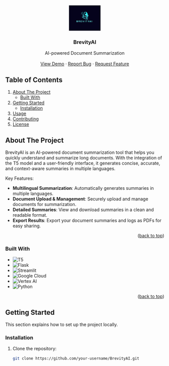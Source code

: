 <a name="readme-top"></a>

<!-- PROJECT LOGO -->
<br />
<div align="center">
  <a href="https://github.com/mansi104-ai/BrevityAI">
    <img src="/logo.png" alt="Logo" height="80">
  </a>

  <h3 align="center">BrevityAI</h3>

  <p align="center">
    AI-powered Document Summarization
    <br />
    <br />
    <a href="https://your-demo-link.com">View Demo</a>
    ·
    <a href="https://github.com/your-username/BrevityAI/issues">Report Bug</a>
    ·
    <a href="https://github.com/your-username/BrevityAI/issues">Request Feature</a>
  </p>
</div>

<!-- TABLE OF CONTENTS -->
  <h2>Table of Contents</h2>
  <ol>
    <li>
      <a href="#about-the-project">About The Project</a>
      <ul>
        <li><a href="#built-with">Built With</a></li>
      </ul>
    </li>
    <li>
      <a href="#getting-started">Getting Started</a>
      <ul>
        <li><a href="#installation">Installation</a></li>
      </ul>
    </li>
    <li><a href="#usage">Usage</a></li>
    <li><a href="#contributing">Contributing</a></li>
    <li><a href="#license">License</a></li>
  </ol>

<!-- ABOUT THE PROJECT -->
## About The Project

BrevityAI is an AI-powered document summarization tool that helps you quickly understand and summarize long documents. With the integration of the T5 model and a user-friendly interface, it generates concise, accurate, and context-aware summaries in multiple languages.

Key Features:

- **Multilingual Summarization**: Automatically generates summaries in multiple languages.
- **Document Upload & Management**: Securely upload and manage documents for summarization.
- **Detailed Summaries**: View and download summaries in a clean and readable format.
- **Export Results**: Export your document summaries and logs as PDFs for easy sharing.

<p align="right">(<a href="#readme-top">back to top</a>)</p>

### Built With

* ![T5](https://img.shields.io/badge/T5-2D3A3A?style=for-the-badge&logo=TensorFlow&logoColor=white)
*  ![Flask](https://img.shields.io/badge/Flask-000000?style=for-the-badge&logo=flask&logoColor=white)
* ![Streamlit](https://img.shields.io/badge/Streamlit-FF4B4B?style=for-the-badge&logo=streamlit&logoColor=white)
* ![Google Cloud](https://img.shields.io/badge/Google%20Cloud-4285F4?style=for-the-badge&logo=GoogleCloud&logoColor=white)
* ![Vertex AI](https://img.shields.io/badge/Vertex%20AI-1288E5?style=for-the-badge&logo=Google&logoColor=white)
* ![Python](https://img.shields.io/badge/Python-306998?style=for-the-badge&logo=python&logoColor=white)
  
<p align="right">(<a href="#readme-top">back to top</a>)</p>

<!-- GETTING STARTED -->
## Getting Started

This section explains how to set up the project locally.

### Installation

1. Clone the repository:
   ```sh
   git clone https://github.com/your-username/BrevityAI.git
